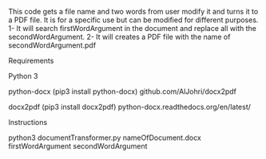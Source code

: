This code gets a file name and two words from user modify it and turns it to a PDF file. It is for a specific use but can be modified for different purposes.
1- It will search firstWordArgument in the document and replace all with the secondWordArgument.
2- It will creates a PDF file with the name of secondWordArgument.pdf

Requirements

Python 3

python-docx (pip3 install python-docx) github.com/AlJohri/docx2pdf

docx2pdf (pip3 install docx2pdf) python-docx.readthedocs.org/en/latest/


Instructions

python3 documentTransformer.py nameOfDocument.docx firstWordArgument secondWordArgument
